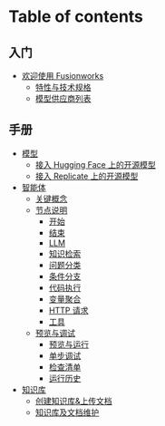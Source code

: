 # Table of contents

## 入门 <a href="#getting-started" id="getting-started"></a>

* [欢迎使用 Fusionworks](README.md)
  * [特性与技术规格](getting-started/readme/features-and-specifications.md)
  * [模型供应商列表](getting-started/readme/model-providers.md)

## 手册 <a href="#guides" id="guides"></a>

* [模型](guides/model-configuration/README.md)
  * [接入 Hugging Face 上的开源模型](guides/model-configuration/hugging-face.md)
  * [接入 Replicate 上的开源模型](guides/model-configuration/replicate.md)
* [智能体](guides/agent/README.md)
  * [关键概念](guides/agent/key\_concept.md)
  * [节点说明](guides/agent/node/README.md)
    * [开始](guides/agent/node/start.md)
    * [结束](guides/agent/node/end.md)
    * [LLM](guides/agent/node/llm.md)
    * [知识检索](guides/agent/node/knowledge\_retrieval.md)
    * [问题分类](guides/agent/node/question\_classifier.md)
    * [条件分支](guides/agent/node/ifelse.md)
    * [代码执行](guides/agent/node/code.md)
    <!-- * [模板转换](guides/agent/node/template.md) -->
    * [变量聚合](guides/agent/node/variable\_assigner.md)
    * [HTTP 请求](guides/agent/node/http\_request.md)
    * [工具](guides/agent/node/tools.md)
  * [预览与调试](guides/agent/debug\_and\_preview/README.md)
    * [预览与运行](guides/agent/debug\_and\_preview/yu-lan-yu-yun-hang.md)
    * [单步调试](guides/agent/debug\_and\_preview/step\_run.md)
    * [检查清单](guides/agent/debug\_and\_preview/checklist.md)
    * [运行历史](guides/agent/debug\_and\_preview/history.md)
* [知识库](guides/knowledge-base/README.md)
  * [创建知识库&上传文档](guides/knowledge-base/create\_knowledge\_and\_upload\_documents.md)
  * [知识库及文档维护](guides/knowledge-base/knowledge\_and\_documents\_maintenance.md)
  <!-- * [从 Notion 导入数据](guides/knowledge-base/sync-from-notion.md) -->
<!-- * [协同](guides/workspace/README.md)
  * [发现](guides/workspace/app/README.md)
  * [邀请与管理成员](guides/workspace/invite-and-manage-members.md)
* [管理](guides/management/README.md)
  * [管理应用](guides/management/manage-app.md) -->
